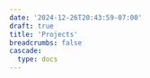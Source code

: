 ```yaml
---
date: '2024-12-26T20:43:59-07:00'
draft: true
title: 'Projects'
breadcrumbs: false
cascade:
  type: docs
---
```

